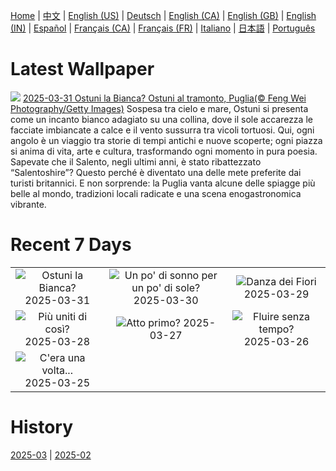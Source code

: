 [Home](../README.md) | [中文](zh-CN.md) | [English (US)](en-US.md) | [Deutsch](de-DE.md) | [English (CA)](en-CA.md) | [English (GB)](en-GB.md) | [English (IN)](en-IN.md) | [Español](es-ES.md) | [Français (CA)](fr-CA.md) | [Français (FR)](fr-FR.md) | [Italiano](it-IT.md) | [日本語](ja-JP.md) | [Português](pt-BR.md)

# Latest Wallpaper
![](https://www.bing.com/th?id=OHR.ItalyOstuni_IT-IT5728384591_UHD.jpg)
[2025-03-31 Ostuni la Bianca? Ostuni al tramonto, Puglia(© Feng Wei Photography/Getty Images)](https://www.bing.com/th?id=OHR.ItalyOstuni_IT-IT5728384591_UHD.jpg)
Sospesa tra cielo e mare, Ostuni si presenta come un incanto bianco adagiato su una collina, dove il sole accarezza le facciate imbiancate a calce e il vento sussurra tra vicoli tortuosi. Qui, ogni angolo è un viaggio tra storie di tempi antichi e nuove scoperte; ogni piazza si anima di vita, arte e cultura, trasformando ogni momento in pura poesia. Sapevate che il Salento, negli ultimi anni, è stato ribattezzato “Salentoshire”? Questo perché è diventato una delle mete preferite dai turisti britannici. E non sorprende: la Puglia vanta alcune delle spiagge più belle al mondo, tradizioni locali radicate e una scena enogastronomica vibrante.

# Recent 7 Days
|  |  |  |
|:---:|:---:|:---:|
| ![](https://www.bing.com/th?id=OHR.ItalyOstuni_IT-IT5728384591_400x240.jpg "Ostuni la Bianca?") 2025-03-31 | ![](https://www.bing.com/th?id=OHR.Clock_IT-IT7164959440_400x240.jpg "Un po' di sonno per un po' di sole?") 2025-03-30 | ![](https://www.bing.com/th?id=OHR.CarrizoBloom_IT-IT9336939108_400x240.jpg "Danza dei Fiori") 2025-03-29 |
| ![](https://www.bing.com/th?id=OHR.ElephantGrass_IT-IT5535834532_400x240.jpg "Più uniti di così?") 2025-03-28 | ![](https://www.bing.com/th?id=OHR.OdeonAthens_IT-IT6024741417_400x240.jpg "Atto primo?") 2025-03-27 | ![](https://www.bing.com/th?id=OHR.CrystalManatee_IT-IT9883831174_400x240.jpg "Fluire senza tempo?") 2025-03-26 |
| ![](https://www.bing.com/th?id=OHR.HobbitHole_IT-IT4670453023_400x240.jpg "C'era una volta...") 2025-03-25 |  |  |

# History
[2025-03](../archives/wallpaper/it-IT/w_2025_03.md) | [2025-02](../archives/wallpaper/it-IT/w_2025_02.md)
